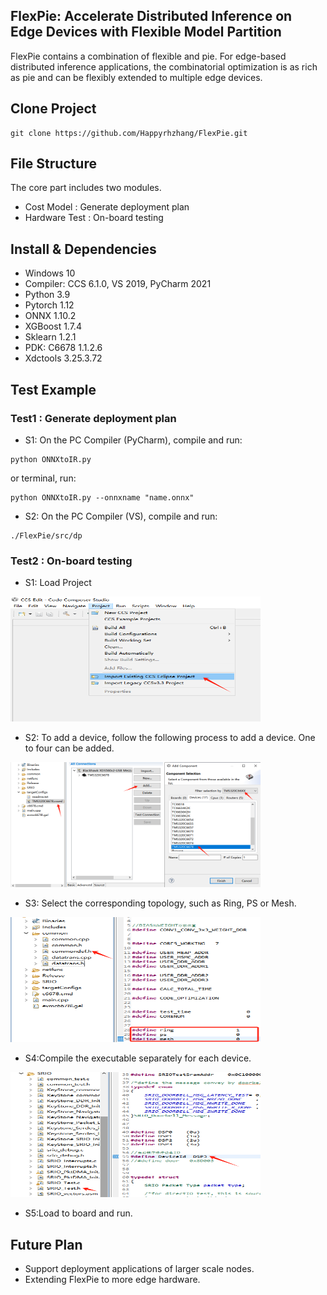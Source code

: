 ## FlexPie: Accelerate Distributed Inference on Edge Devices with Flexible Model Partition
FlexPie contains a combination of flexible and pie. For edge-based distributed inference applications, the combinatorial optimization is as rich as pie and can be flexibly extended to multiple edge devices.

## Clone Project
```
git clone https://github.com/Happyrhzhang/FlexPie.git
```

## File Structure
The core part includes two modules.
- Cost Model : Generate deployment plan 
- Hardware Test : On-board testing

## Install & Dependencies
- Windows 10
- Compiler: CCS 6.1.0, VS 2019, PyCharm 2021
- Python 3.9
- Pytorch 1.12
- ONNX 1.10.2
- XGBoost 1.7.4
- Sklearn 1.2.1 
- PDK: C6678 1.1.2.6
- Xdctools 3.25.3.72

## Test Example

### Test1 : Generate deployment plan 
- S1: On the PC Compiler (PyCharm), compile and run:
```
python ONNXtoIR.py
```
or terminal, run:
```
python ONNXtoIR.py --onnxname "name.onnx"
```
- S2: On the PC Compiler (VS), compile and run:
```
./FlexPie/src/dp
```
### Test2 : On-board testing 
- S1: Load Project
<div align="left">
  <img src="https://github.com/Happyrhzhang/FlexPie/blob/main/Fig/2-1.jpg" width="400" height="200">
</div>

- S2: To add a device, follow the following process to add a device. One to four can be added.
<div align="left">
  <img src="https://github.com/Happyrhzhang/FlexPie/blob/main/Fig/2-2.jpg" width="400" height="200">
</div>

- S3: Select the corresponding topology, such as Ring, PS or Mesh.
<div align="left">
  <img src="https://github.com/Happyrhzhang/FlexPie/blob/main/Fig/2-3.jpg" width="400" height="200">
</div>

- S4:Compile the executable separately for each device.
<div align="left">
  <img src="https://github.com/Happyrhzhang/FlexPie/blob/main/Fig/2-4.jpg" width="400" height="200">
</div>

- S5:Load to board and run.

## Future Plan
- Support deployment applications of larger scale nodes.
- Extending FlexPie to more edge hardware.

